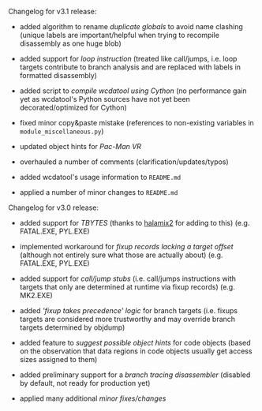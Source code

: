 
Changelog for v3.1 release:

- added algorithm to rename *duplicate globals* to avoid name clashing (unique labels are important/helpful when trying to recompile disassembly as one huge blob)

- added support for *loop instruction* (treated like call/jumps, i.e. loop targets contribute to branch analysis and are replaced with labels in formatted disassembly)

- added script to *compile wcdatool using Cython* (no performance gain yet as wcdatool's Python sources have not yet been decorated/optimized for Cython)

- fixed minor copy&paste mistake (references to non-existing variables in `module_miscellaneous.py`)

- updated object hints for *Pac-Man VR*

- overhauled a number of comments (clarification/updates/typos)

- added wcdatool's usage information to `README.md`

- applied a number of minor changes to `README.md`


Changelog for v3.0 release:

- added support for *TBYTES* (thanks to [halamix2](https://github.com/fonic/wcdatool/pull/12) for adding to this) (e.g. FATAL.EXE, PYL.EXE)

- implemented workaround for *fixup records lacking a target offset* (although not entirely sure what those are actually about) (e.g. FATAL.EXE, PYL.EXE)

- added support for *call/jump stubs* (i.e. call/jumps instructions with targets that only are determined at runtime via fixup records) (e.g. MK2.EXE)

- added *'fixup takes precedence' logic* for branch targets (i.e. fixups targets are considered more trustworthy and may override branch targets determined by objdump)

- added feature to *suggest possible object hints* for code objects (based on the observation that data regions in code objects usually get access sizes assigned to them)

- added preliminary support for a *branch tracing disassembler* (disabled by default, not ready for production yet)

- applied many additional *minor fixes/changes*
